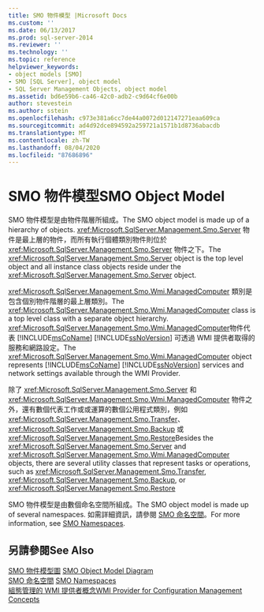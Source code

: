 ```yaml
---
title: SMO 物件模型 |Microsoft Docs
ms.custom: ''
ms.date: 06/13/2017
ms.prod: sql-server-2014
ms.reviewer: ''
ms.technology: ''
ms.topic: reference
helpviewer_keywords:
- object models [SMO]
- SMO [SQL Server], object model
- SQL Server Management Objects, object model
ms.assetid: bd6e59b6-ca46-42c0-adb2-c9d64cf6e00b
author: stevestein
ms.author: sstein
ms.openlocfilehash: c973e381a6cc7de44a0072d012147271eaa609ca
ms.sourcegitcommit: ad4d92dce894592a259721a1571b1d8736abacdb
ms.translationtype: MT
ms.contentlocale: zh-TW
ms.lasthandoff: 08/04/2020
ms.locfileid: "87686896"
---
```

# <a name="smo-object-model"></a><span data-ttu-id="43b08-102">SMO 物件模型</span><span class="sxs-lookup"><span data-stu-id="43b08-102">SMO Object Model</span></span>
  <span data-ttu-id="43b08-103">SMO 物件模型是由物件階層所組成。</span><span class="sxs-lookup"><span data-stu-id="43b08-103">The SMO object model is made up of a hierarchy of objects.</span></span> <span data-ttu-id="43b08-104"><xref:Microsoft.SqlServer.Management.Smo.Server> 物件是最上層的物件，而所有執行個體類別物件則位於 <xref:Microsoft.SqlServer.Management.Smo.Server> 物件之下。</span><span class="sxs-lookup"><span data-stu-id="43b08-104">The <xref:Microsoft.SqlServer.Management.Smo.Server> object is the top level object and all instance class objects reside under the <xref:Microsoft.SqlServer.Management.Smo.Server> object.</span></span>  
  
 <span data-ttu-id="43b08-105"><xref:Microsoft.SqlServer.Management.Smo.Wmi.ManagedComputer> 類別是包含個別物件階層的最上層類別。</span><span class="sxs-lookup"><span data-stu-id="43b08-105">The <xref:Microsoft.SqlServer.Management.Smo.Wmi.ManagedComputer> class is a top level class with a separate object hierarchy.</span></span> <span data-ttu-id="43b08-106"><xref:Microsoft.SqlServer.Management.Smo.Wmi.ManagedComputer>物件代表 [!INCLUDE[msCoName](../../includes/msconame-md.md)] [!INCLUDE[ssNoVersion](../../includes/ssnoversion-md.md)] 可透過 WMI 提供者取得的服務和網路設定。</span><span class="sxs-lookup"><span data-stu-id="43b08-106">The <xref:Microsoft.SqlServer.Management.Smo.Wmi.ManagedComputer> object represents [!INCLUDE[msCoName](../../includes/msconame-md.md)] [!INCLUDE[ssNoVersion](../../includes/ssnoversion-md.md)] services and network settings available through the WMI Provider.</span></span>  
  
 <span data-ttu-id="43b08-107">除了 <xref:Microsoft.SqlServer.Management.Smo.Server> 和 <xref:Microsoft.SqlServer.Management.Smo.Wmi.ManagedComputer> 物件之外，還有數個代表工作或或運算的數個公用程式類別，例如 <xref:Microsoft.SqlServer.Management.Smo.Transfer>、<xref:Microsoft.SqlServer.Management.Smo.Backup> 或 <xref:Microsoft.SqlServer.Management.Smo.Restore></span><span class="sxs-lookup"><span data-stu-id="43b08-107">Besides the <xref:Microsoft.SqlServer.Management.Smo.Server> and <xref:Microsoft.SqlServer.Management.Smo.Wmi.ManagedComputer> objects, there are several utility classes that represent tasks or operations, such as <xref:Microsoft.SqlServer.Management.Smo.Transfer>, <xref:Microsoft.SqlServer.Management.Smo.Backup>, or <xref:Microsoft.SqlServer.Management.Smo.Restore></span></span>  
  
 <span data-ttu-id="43b08-108">SMO 物件模型是由數個命名空間所組成。</span><span class="sxs-lookup"><span data-stu-id="43b08-108">The SMO object model is made up of several namespaces.</span></span> <span data-ttu-id="43b08-109">如需詳細資訊，請參閱 [SMO 命名空間](smo-object-model-namespaces.md)。</span><span class="sxs-lookup"><span data-stu-id="43b08-109">For more information, see [SMO Namespaces](smo-object-model-namespaces.md).</span></span>  
  
## <a name="see-also"></a><span data-ttu-id="43b08-110">另請參閱</span><span class="sxs-lookup"><span data-stu-id="43b08-110">See Also</span></span>  
 <span data-ttu-id="43b08-111">[SMO 物件模型圖](smo-object-model-diagram.md) </span><span class="sxs-lookup"><span data-stu-id="43b08-111">[SMO Object Model Diagram](smo-object-model-diagram.md) </span></span>  
 <span data-ttu-id="43b08-112">[SMO 命名空間](smo-object-model-namespaces.md) </span><span class="sxs-lookup"><span data-stu-id="43b08-112">[SMO Namespaces](smo-object-model-namespaces.md) </span></span>  
 [<span data-ttu-id="43b08-113">組態管理的 WMI 提供者概念</span><span class="sxs-lookup"><span data-stu-id="43b08-113">WMI Provider for Configuration Management Concepts</span></span>](../wmi-provider-configuration/wmi-provider-for-configuration-management.md)  
  
  
